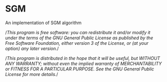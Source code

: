 # SGM
An implementation of SGM algorithm

/*This program is free software: you can redistribute it and/or modify
it under the terms of the GNU General Public License as published by
the Free Software Foundation, either version 3 of the License, or
(at your option) any later version.*/

/*This program is distributed in the hope that it will be useful,
but WITHOUT ANY WARRANTY; without even the implied warranty of
MERCHANTABILITY or FITNESS FOR A PARTICULAR PURPOSE.  See the
GNU General Public License for more details.*/
